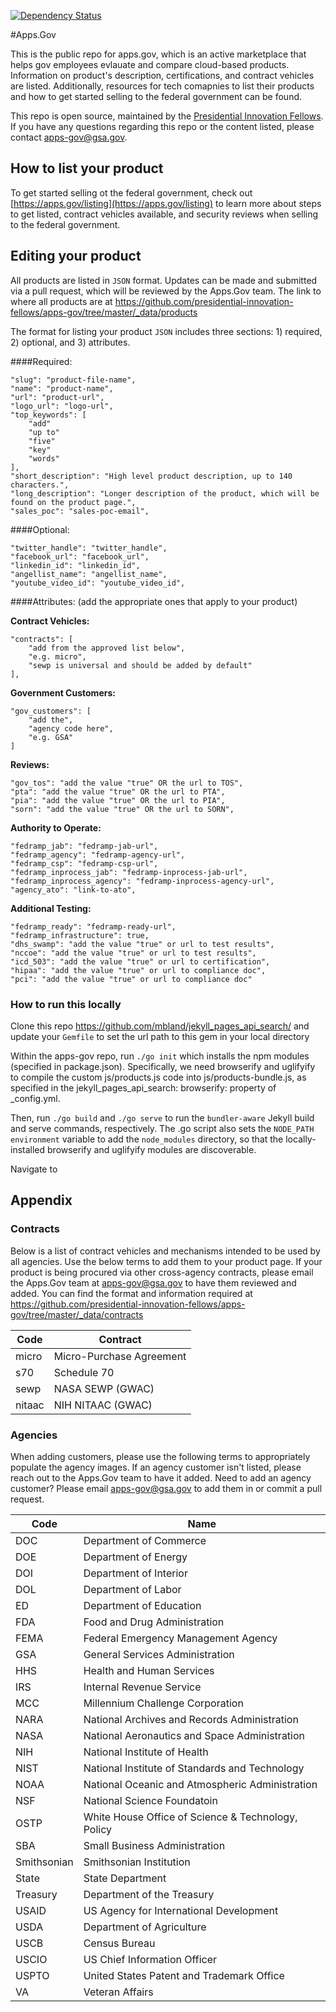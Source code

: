 [![Dependency Status](https://gemnasium.com/presidential-innovation-fellows/apps-gov.svg)](https://gemnasium.com/presidential-innovation-fellows/apps-gov)

#Apps.Gov

This is the public repo for apps.gov, which is an active marketplace that helps gov employees evlauate and compare cloud-based products. Information on product's description, certifications, and contract vehicles are listed. Additionally, resources for tech comapnies to list their products and how to get started selling to the federal government can be found.

This repo is open source, maintained by the [Presidential Innovation Fellows](pif.gov). If you have any questions regarding this repo or the content listed, please contact [apps-gov@gsa.gov](mailto:apps-gov@gsa.gov).

## How to list your product

To get started selling ot the federal government, check out [https://apps.gov/listing](https://apps.gov/listing) to learn more about steps to get listed, contract vehicles available, and security reviews when selling to the federal government.

## Editing your product

All products are listed in `JSON` format. Updates can be made and submitted via a pull request, which will be reviewed by the Apps.Gov team. The link to where all products are at https://github.com/presidential-innovation-fellows/apps-gov/tree/master/_data/products

The format for listing your product `JSON` includes three sections: 1) required, 2) optional, and 3) attributes.

####Required:

    "slug": "product-file-name",
    "name": "product-name",
    "url": "product-url",
    "logo_url": "logo-url",
    "top_keywords": [
        "add"
        "up to"
        "five"
        "key"
        "words"
    ],
    "short_description": "High level product description, up to 140 characters.",
    "long_description": "Longer description of the product, which will be found on the product page.",
    "sales_poc": "sales-poc-email",
    
####Optional:

    "twitter_handle": "twitter_handle",
    "facebook_url": "facebook_url",
    "linkedin_id": "linkedin_id",
    "angellist_name": "angellist_name",
    "youtube_video_id": "youtube_video_id",
    
####Attributes: (add the appropriate ones that apply to your product)

**Contract Vehicles:**

    "contracts": [
        "add from the approved list below",
        "e.g. micro",
        "sewp is universal and should be added by default"
    ],

**Government Customers:**

    "gov_customers": [
        "add the",
        "agency code here",
        "e.g. GSA"
    ]

**Reviews:**

    "gov_tos": "add the value "true" OR the url to TOS",
    "pta": "add the value "true" OR the url to PTA",
    "pia": "add the value "true" OR the url to PIA",
    "sorn": "add the value "true" OR the url to SORN",

**Authority to Operate:**

    "fedramp_jab": "fedramp-jab-url",
    "fedramp_agency": "fedramp-agency-url",
    "fedramp_csp": "fedramp-csp-url",
    "fedramp_inprocess_jab": "fedramp-inprocess-jab-url",
    "fedramp_inprocess_agency": "fedramp-inprocess-agency-url",
    "agency_ato": "link-to-ato",
   
**Additional Testing:**

    "fedramp_ready": "fedramp-ready-url",
    "fedramp_infrastructure": true,
    "dhs_swamp": "add the value "true" or url to test results",
    "nccoe": "add the value "true" or url to test results",
    "icd_503": "add the value "true" or url to certification",
    "hipaa": "add the value "true" or url to compliance doc",
    "pci": "add the value "true" or url to compliance doc"
    
### How to run this locally

Clone this repo https://github.com/mbland/jekyll_pages_api_search/ and update your `Gemfile` to set the url path to this gem in your local directory

Within the apps-gov repo, run `./go init` which installs the npm modules (specified in package.json). Specifically, we need browserify and uglifyify to compile the custom js/products.js code into js/products-bundle.js, as specified in the jekyll_pages_api_search: browserify: property of _config.yml.

Then, run `./go build` and `./go serve` to run the `bundler-aware` Jekyll build and serve commands, respectively. The .go script also sets the `NODE_PATH environment` variable to add the `node_modules` directory, so that the locally-installed browserify and uglifyify modules are discoverable.
    
Navigate to 

## Appendix

### Contracts

Below is a list of contract vehicles and mechanisms intended to be used by all agencies. Use the below terms to add them to your product page. If your product is being procured via other cross-agency contracts, please email the Apps.Gov team at apps-gov@gsa.gov to have them reviewed and added. You can find the format and information required at https://github.com/presidential-innovation-fellows/apps-gov/tree/master/_data/contracts

Code | Contract
--- | ---
micro | Micro-Purchase Agreement
s70 | Schedule 70
sewp | NASA SEWP (GWAC)
nitaac | NIH NITAAC (GWAC)

### Agencies

When adding customers, please use the following terms to appropriately populate the agency images. If an agency customer isn't listed, please reach out to the Apps.Gov team to have it added. Need to add an agency customer? Please email apps-gov@gsa.gov to add them in or commit a pull request.

Code | Name
--- | ---
DOC | Department of Commerce
DOE | Department of Energy
DOI | Department of Interior
DOL | Department of Labor
ED | Department of Education
FDA | Food and Drug Administration
FEMA | Federal Emergency Management Agency
GSA | General Services Administration
HHS | Health and Human Services
IRS | Internal Revenue Service
MCC | Millennium Challenge Corporation
NARA | National Archives and Records Administration
NASA | National Aeronautics and Space Administration
NIH | National Institute of Health
NIST | National Institute of Standards and Technology
NOAA | National Oceanic and Atmospheric Administration
NSF | National Science Foundatoin
OSTP | White House Office of Science & Technology, Policy
SBA | Small Business Administration
Smithsonian | Smithsonian Institution
State | State Department
Treasury | Department of the Treasury
USAID | US Agency for International Development
USDA | Department of Agriculture
USCB | Census Bureau
USCIO | US Chief Information Officer
USPTO | United States Patent and Trademark Office
VA | Veteran Affairs
